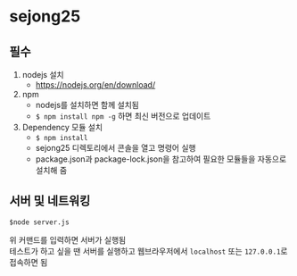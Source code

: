 # sejong25

## 필수
1. nodejs 설치
    - https://nodejs.org/en/download/
2. npm
    - nodejs를 설치하면 함께 설치됨
    - `$ npm install npm -g` 하면 최신 버전으로 업데이트
3. Dependency 모듈 설치
    - `$ npm install`
    - sejong25 디렉토리에서 콘솔을 열고 명령어 실행
    - package.json과 package-lock.json을 참고하여 필요한 모듈들을 자동으로 설치해 줌

## 서버 및 네트워킹
```
$node server.js
```
위 커맨드를 입력하면 서버가 실행됨  
테스트가 하고 싶을 땐 서버를 실행하고 웹브라우저에서 `localhost` 또는 `127.0.0.1`로 접속하면 됨